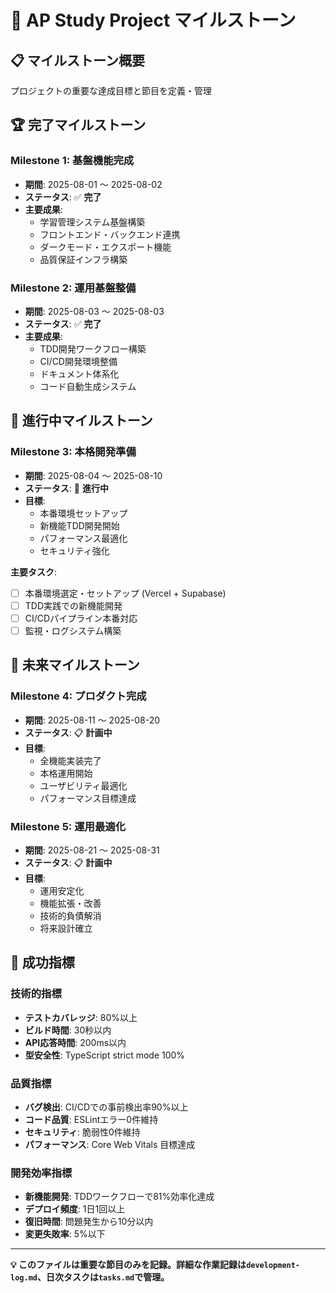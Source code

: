 # 🎯 AP Study Project マイルストーン

## 📋 マイルストーン概要

プロジェクトの重要な達成目標と節目を定義・管理

## 🏆 完了マイルストーン

### **Milestone 1: 基盤機能完成**
- **期間**: 2025-08-01 〜 2025-08-02
- **ステータス**: ✅ **完了**
- **主要成果**:
  - 学習管理システム基盤構築
  - フロントエンド・バックエンド連携
  - ダークモード・エクスポート機能
  - 品質保証インフラ構築

### **Milestone 2: 運用基盤整備**
- **期間**: 2025-08-03 〜 2025-08-03
- **ステータス**: ✅ **完了**
- **主要成果**:
  - TDD開発ワークフロー構築
  - CI/CD開発環境整備
  - ドキュメント体系化
  - コード自動生成システム

## 🎯 進行中マイルストーン

### **Milestone 3: 本格開発準備**
- **期間**: 2025-08-04 〜 2025-08-10
- **ステータス**: 🔄 **進行中**
- **目標**:
  - 本番環境セットアップ
  - 新機能TDD開発開始
  - パフォーマンス最適化
  - セキュリティ強化

**主要タスク**:
- [ ] 本番環境選定・セットアップ (Vercel + Supabase)
- [ ] TDD実践での新機能開発
- [ ] CI/CDパイプライン本番対応
- [ ] 監視・ログシステム構築

## 🚀 未来マイルストーン

### **Milestone 4: プロダクト完成**
- **期間**: 2025-08-11 〜 2025-08-20
- **ステータス**: 📋 **計画中**
- **目標**:
  - 全機能実装完了
  - 本格運用開始
  - ユーザビリティ最適化
  - パフォーマンス目標達成

### **Milestone 5: 運用最適化**
- **期間**: 2025-08-21 〜 2025-08-31
- **ステータス**: 📋 **計画中**
- **目標**:
  - 運用安定化
  - 機能拡張・改善
  - 技術的負債解消
  - 将来設計確立

## 🎯 成功指標

### **技術的指標**
- **テストカバレッジ**: 80%以上
- **ビルド時間**: 30秒以内
- **API応答時間**: 200ms以内
- **型安全性**: TypeScript strict mode 100%

### **品質指標**
- **バグ検出**: CI/CDでの事前検出率90%以上
- **コード品質**: ESLintエラー0件維持
- **セキュリティ**: 脆弱性0件維持
- **パフォーマンス**: Core Web Vitals 目標達成

### **開発効率指標**
- **新機能開発**: TDDワークフローで81%効率化達成
- **デプロイ頻度**: 1日1回以上
- **復旧時間**: 問題発生から10分以内
- **変更失敗率**: 5%以下

---

**💡 このファイルは重要な節目のみを記録。詳細な作業記録は`development-log.md`、日次タスクは`tasks.md`で管理。**